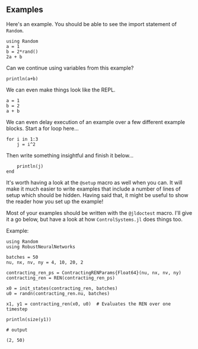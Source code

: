 ## Examples

Here's an example. You should be able to see the import statement of `Random`.
```@example test
using Random
a = 1
b = 2*rand()
2a + b
```
Can we continue using variables from this example?
```@example test
println(a+b)
```
We can even make things look like the REPL.
```@repl
a = 1
b = 2
a + b
```

We can even delay execution of an example over a few different example blocks. Start a for loop here...
```@example half-loop; continued = true
for i in 1:3
    j = i^2
```
Then write something insightful and finish it below...
```@example half-loop
    println(j)
end
```

It's worth having a look at the `@setup` macro as well when you can. It will make it much easier to write examples that include a number of lines of setup which should be hidden. Having said that, it might be useful to show the reader how you set up the example!

Most of your examples should be written with the `@jldoctest` macro. I'll give it a go below, but have a look at how `ControlSystems.jl` does things too.

Example:
```@jldoctest TESTING
using Random
using RobustNeuralNetworks

batches = 50
nu, nx, nv, ny = 4, 10, 20, 2

contracting_ren_ps = ContractingRENParams{Float64}(nu, nx, nv, ny)
contracting_ren = REN(contracting_ren_ps)

x0 = init_states(contracting_ren, batches)
u0 = randn(contracting_ren.nu, batches)

x1, y1 = contracting_ren(x0, u0)  # Evaluates the REN over one timestep

println(size(y1))

# output

(2, 50)
```

<!-- ## Docstrings -->

<!-- ```@index
```

```@autodocs
Modules = [RobustNeuralNetworks]
Private = false
``` -->